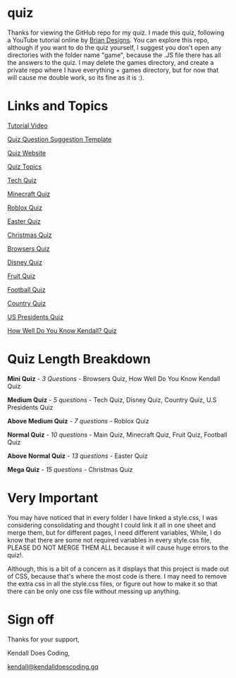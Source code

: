 # quiz

Thanks for viewing the GitHub repo for my quiz.
I made this quiz, following a YouTube tutorial online by [Brian Designs](https://www.youtube.com/channel/UCsKsymTY_4BYR-wytLjex7A). You can explore this repo, although if you want to do the quiz yourself, I suggest you don't open any directories with the folder name "game", because the .JS file there has all the answers to the quiz. I may delete the games directory, and create a private repo where I have everything + games directory, but for now that will cause me double work, so its fine as it is :).

# Links and Topics

[Tutorial Video](https://www.youtube.com/watch?v=f4fB9Xg2JEY)

[Quiz Question Suggestion Template](https://www.youtube.com/watch?v=KrGfq0vXEkc)

[Quiz Website](https://kendalldoescoding.gq/quiz)

[Quiz Topics](https://quiz.kendalldoescoding.gq/topics)

[Tech Quiz](https://quiz.kendalldoescoding.gq/tech)

[Minecraft Quiz](https://quiz.kendalldoescoding.gq/minecraft)

[Roblox Quiz](https://quiz.kendalldoescoding.gq/roblox)

[Easter Quiz](https://quiz.kendalldoescoding.gq/easter)

[Christmas Quiz](https://kendalldoescoding.gq/christmasquiz)

[Browsers Quiz](https://quiz.kendalldoescoding.gq/browsers)

[Disney Quiz](https://quiz.kendalldoescoding.gq/disney)

[Fruit Quiz](https://quiz.kendalldoescoding.gq/fruit)

[Football Quiz](https://quiz.kendalldoescoding.gq/football)

[Country Quiz](https://quiz.kendalldoescoding.gq/countries)

[US Presidents Quiz](https://quiz.kendalldoescoding.gq/presidents)

[How Well Do You Know Kendall? Quiz](https://quiz.kendalldoescoding.gq/How-Well-Do-You-Know-Kendall)

# Quiz Length Breakdown

**Mini Quiz** - _3 Questions_ - Browsers Quiz, How Well Do You Know Kendall Quiz

**Medium Quiz** - _5 questions_ - Tech Quiz, Disney Quiz, Country Quiz, U.S Presidents Quiz

**Above Medium Quiz** - _7 questions_ - Roblox Quiz

**Normal Quiz** - _10 questions_ - Main Quiz, Minecraft Quiz, Fruit Quiz, Football Quiz

**Above Normal Quiz** - _13 questions_ - Easter Quiz

**Mega Quiz** - _15 questions_ - Christmas Quiz

# Very Important

You may have noticed that in every folder I have linked a style.css, I was considering consolidating and thought I could link it all in one sheet and merge them, but for different pages, I need different variables, While, I do know that there are some not required variables in every style.css file, PLEASE DO NOT MERGE THEM ALL because it will cause huge errors to the quiz!.

Although, this is a bit of a concern as it displays that this project is made out of CSS, because that's where the most code is there. I may need to remove the extra css in all the style.css files, or figure out how to make it so that there can be only one css file without messing up anything.

# Sign off

Thanks for your support,

Kendall Does Coding,

kendall@kendalldoescoding.gq
